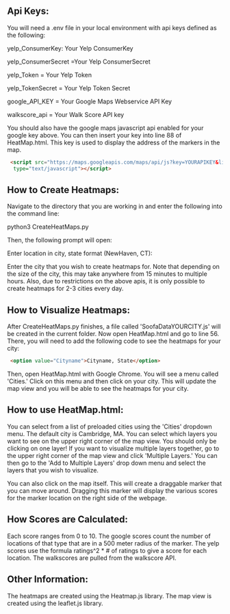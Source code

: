 ## Api Keys:
You will need a .env file in your local environment with api keys defined as the following:

yelp_ConsumerKey: Your Yelp ConsumerKey

yelp_ConsumerSecret =Your Yelp ConsumerSecret 

yelp_Token = Your Yelp Token

yelp_TokenSecret = Your Yelp Token Secret

google_API_KEY = Your Google Maps Webservice API Key

walkscore_api = Your Walk Score API key

You should also have the google maps javascript api enabled for your google key above. You can then insert your key into line 88 of HeatMap.html. This key is used to display the address of the markers in the map. 

````HTML
 <script src="https://maps.googleapis.com/maps/api/js?key=YOURAPIKEY&libraries=places"
  type="text/javascript"></script>
````

## How to Create Heatmaps:

Navigate to the directory that you are working in and enter the following into the command line:

python3 CreateHeatMaps.py

Then, the following prompt will open: 

Enter location in city, state format (NewHaven, CT): 

Enter the city that you wish to create heatmaps for. Note that depending on the size of the city, this may take 
anywhere from 15 minutes to multiple hours. Also, due to restrictions on the above apis, it is only possible to create heatmaps for 2-3 
cities every day.


## How to Visualize Heatmaps:

After CreateHeatMaps.py finishes, a file called 'SoofaDataYOURCITY.js' will be created in the current folder. Now open
HeatMap.html and go to line 56. There, you will need to add the following code to see the heatmaps for your city:

```` HTML
 <option value="Cityname">Cityname, State</option>
 ````

 Then, open HeatMap.html with Google Chrome. You will see a menu called 'Cities.' Click on this menu and then click on your city. This will update the map view and you will be able to see the heatmaps for your city. 

## How to use HeatMap.html:

You can select from a list of preloaded cities using the 'Cities' dropdown menu. The default city is Cambridge, MA. You can select which layers you want to see on the upper right corner of the map view. You should only be clicking on one layer! If you want to visualize multiple layers together, go to the upper right corner of the map view and click 'Multiple Layers.' You can then go to the 'Add to Multiple Layers' drop down menu and select the layers that you wish to visualize. 

You can also click on the map itself. This will create a draggable marker that you can move around. Dragging this marker will display the various scores for the marker location on the right side of the webpage.

## How Scores are Calculated:

Each score ranges from 0 to 10. The google scores count the number of locations of that type that are in a 500 meter radius of the marker. The yelp scores use the formula ratings^2 * # of ratings to give a score for each location. The walkscores are pulled from the walkscore API. 

## Other Information:

The heatmaps are created using the Heatmap.js library. The map view is created using the leaflet.js library.
